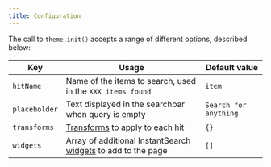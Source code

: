 ```yaml
---
title: Configuration
---
```


The call to `theme.init()` accepts a range of different options, described
below:

| Key           | Usage                                                             | Default value         |
| ------------- | ----------------------------------------------------------------- | --------------------- |
| `hitName`     | Name of the items to search, used in the `XXX items found`        | `item`                |
| `placeholder` | Text displayed in the searchbar when query is empty               | `Search for anything` |
| `transforms`  | [Transforms][2] to apply to each hit                              | `{}`                  |
| `widgets`     | Array of additional InstantSearch [widgets][1] to add to the page | `[]`                  |

[1]: ./widgets
[2]: ./transforms
